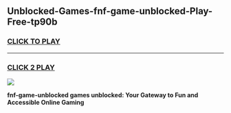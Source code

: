 
## Unblocked-Games-fnf-game-unblocked-Play-Free-tp90b
<h3>
<a href="https://premium76.site?title=fnf-game-unblocked&ref=23A">CLICK TO PLAY</a></h3>
<hr>

<h3>
<a href="https://premium76.site?title=fnf-game-unblocked&ref=23A">CLICK 2 PLAY</a>
  
</h3>

<a href="https://premium76.site?title=fnf-game-unblocked&ref=23A"><img src="https://clearcache.store/games.png"></a>


**fnf-game-unblocked games unblocked: Your Gateway to Fun and Accessible Online Gaming**
